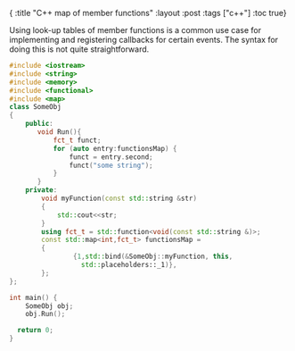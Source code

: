{
 :title "C++ map of member functions"
 :layout :post
 :tags  ["c++"]
 :toc true}


Using look-up tables of member functions is a common use case for implementing and registering callbacks for certain events. 
The syntax for doing this is not quite straightforward.

```C++
#include <iostream>
#include <string>
#include <memory>
#include <functional>
#include <map>
class SomeObj
{
    public:
       void Run(){
           fct_t funct;
           for (auto entry:functionsMap) {
               funct = entry.second;
               funct("some string");
           }
       }
    private:
        void myFunction(const std::string &str)
        {
            std::cout<<str;
        }
        using fct_t = std::function<void(const std::string &)>;
        const std::map<int,fct_t> functionsMap = 
        {
                {1,std::bind(&SomeObj::myFunction, this,
                  std::placeholders::_1)},
        };
};

int main() {
    SomeObj obj;
    obj.Run();

  return 0;
}
```
